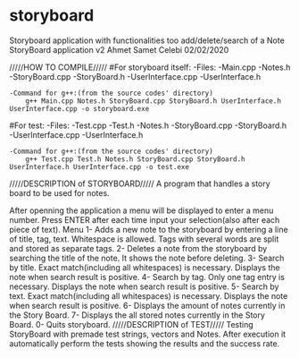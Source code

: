 # storyboard
Storyboard application with functionalities too add/delete/search of a Note
StoryBoard application v2
Ahmet Samet Celebi 02/02/2020


/////HOW TO COMPILE/////
#For storyboard itself:
	-Files:
		-Main.cpp
		-Notes.h
		-StoryBoard.cpp
		-StoryBoard.h
		-UserInterface.cpp
		-UserInterface.h
		
	-Command for g++:(from the source codes' directory)
		g++ Main.cpp Notes.h StoryBoard.cpp StoryBoard.h UserInterface.h UserInterface.cpp -o storyboard.exe
		
#For test:
	-Files:
		-Test.cpp
		-Test.h
		-Notes.h
		-StoryBoard.cpp
		-StoryBoard.h		
		-UserInterface.cpp
		-UserInterface.h
		
	-Command for g++:(from the source codes' directory)
		g++ Test.cpp Test.h Notes.h StoryBoard.cpp StoryBoard.h UserInterface.h UserInterface.cpp -o test.exe


/////DESCRIPTION of STORYBOARD/////
A program that handles a story board to be used for notes.

After openning the application a menu will be displayed to enter a menu number.
Press ENTER after each time input your selection(also after each piece of text).
Menu
1- Adds a new note to the storyboard by entering a line of title, tag, text.
Whitespace is allowed. Tags with several words are split and stored as separate tags.
2- Deletes a note from the storyboard by searching the title of the note.
It shows the note before deleting.
3- Search by title. Exact match(including all whitespaces) is necessary. 
Displays the note when search result is positive.
4- Search by tag. Only one tag entry is necessary. 
Displays the note when search result is positive.
5- Search by text. Exact match(including all whitespaces) is necessary. 
Displays the note when search result is positive.
6- Displays the amount of notes currently in the Story Board.
7- Displays the all stored notes currently in the Story Board.
0- Quits storyboard.
/////DESCRIPTION of TEST/////
Testing StoryBoard with premade test strings, vectors and Notes.
After execution it automatically perform the tests showing the results and the success rate.
